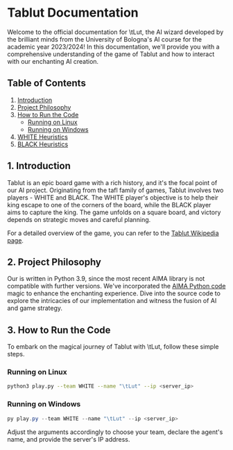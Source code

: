 # Tablut Documentation

Welcome to the official documentation for \tLut, the AI wizard developed by the brilliant minds from the University of Bologna's AI course for the academic year 2023/2024! In this documentation, we'll provide you with a comprehensive understanding of the game of Tablut and how to interact with our enchanting AI creation.

## Table of Contents

1. [Introduction](#introduction)
2. [Project Philosophy](#project-philosophy)
3. [How to Run the Code](#how-to-run-the-code)
    - [Running on Linux](#running-on-linux)
    - [Running on Windows](#running-on-windows)
4. [WHITE Heuristics](#white-heuristics)
5. [BLACK Heuristics](#black-heuristics)

## 1. Introduction <a name="introduction"></a>

Tablut is an epic board game with a rich history, and it's the focal point of our AI project. Originating from the tafl family of games, Tablut involves two players - WHITE and BLACK. The WHITE player's objective is to help their king escape to one of the corners of the board, while the BLACK player aims to capture the king. The game unfolds on a square board, and victory depends on strategic moves and careful planning.

For a detailed overview of the game, you can refer to the [Tablut Wikipedia page](https://en.wikipedia.org/wiki/Tafl_games).

## 2. Project Philosophy <a name="project-philosophy"></a>

Our is written in Python 3.9, since the most recent AIMA library is not compatible with further versions. We've incorporated the [AIMA Python code](https://github.com/aimacode/aima-python) magic to enhance the enchanting experience. Dive into the source code to explore the intricacies of our implementation and witness the fusion of AI and game strategy.

## 3. How to Run the Code <a name="how-to-run-the-code"></a>

To embark on the magical journey of Tablut with \tLut, follow these simple steps.

### Running on Linux <a name="running-on-linux"></a>

```bash
python3 play.py --team WHITE --name "\tLut" --ip <server_ip>
```

### Running on Windows <a name="running-on-windows"></a>


```powershell
py play.py --team WHITE --name "\tLut" --ip <server_ip>
```

Adjust the arguments accordingly to choose your team, declare the agent's name, and provide the server's IP address.
